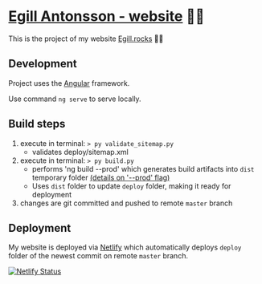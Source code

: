 # [Egill Antonsson - website](https://www.egill.rocks) :guitar::musical_keyboard:

This is the project of my website [Egill.rocks](https://egill.rocks) :guitar::musical_keyboard:

## Development

Project uses the [Angular](https://angular.io) framework.

Use command `ng serve` to serve locally.

## Build steps

1. execute in terminal: `> py validate_sitemap.py`
    * validates deploy/sitemap.xml
2. execute in terminal: `> py build.py`
    * performs 'ng build --prod' which generates build artifacts into `dist` temporary folder [(details on '--prod' flag)](https://angular.io/guide/deployment#production-optimizations)
    * Uses `dist` folder to update `deploy` folder, making it ready for deployment
3. changes are git committed and pushed to remote `master` branch

## Deployment

My website is deployed via [Netlify](https://www.netlify.com)  which automatically deploys `deploy` folder of the newest commit on remote `master` branch.

[![Netlify Status](https://api.netlify.com/api/v1/badges/bc4a4897-0a5a-4854-b26c-ff66d80c0d94/deploy-status)](https://app.netlify.com/sites/egillantonsson/deploys)

